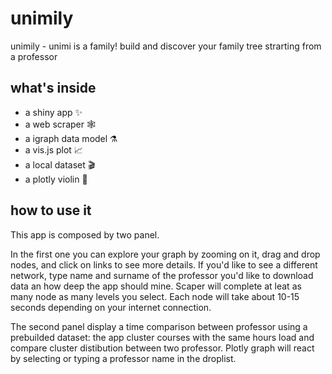# unimily
unimily - unimi is a family! build and discover your family tree strarting from a professor

## what's inside
- a shiny app ✨
- a web scraper 🕸️
- a igraph data model ⚗️
- a vis.js plot 📈 
- a local dataset 🎬
- a plotly violin 🎻

## how to use it
This app is composed by two panel.

In the first one you can explore your graph by zooming on it, drag and drop nodes, and click on links to see more details. If you'd like to see a different network, type name and surname of the professor you'd like to download data an how deep the app should mine. Scaper will complete at leat as many node as many levels you select. Each node will take about 10-15 seconds depending on your internet connection.

The second panel display a time comparison between professor using a prebuilded dataset: the app cluster courses with the same hours load and compare cluster distibution between two professor. Plotly graph will react by selecting or typing a professor name in the droplist.
